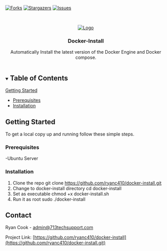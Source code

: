 <!--
*** Thanks for checking out the Best-README-Template. If you have a suggestion
*** that would make this better, please fork the repo and create a pull request
*** or simply open an issue with the tag "enhancement".
*** Thanks again! Now go create something AMAZING! :D
***
***
***
*** To avoid retyping too much info. Do a search and replace for the following:
*** github_username, repo_name, twitter_handle, email, project_title, project_description
-->



<!-- PROJECT SHIELDS -->
<!--
*** I'm using markdown "reference style" links for readability.
*** Reference links are enclosed in brackets [ ] instead of parentheses ( ).
*** See the bottom of this document for the declaration of the reference variables
*** for contributors-url, forks-url, etc. This is an optional, concise syntax you may use.
*** https://www.markdownguide.org/basic-syntax/#reference-style-links
-->

[![Forks][forks-shield]][forks-url]
[![Stargazers][stars-shield]][stars-url]
[![Issues][issues-shield]][issues-url]



<!-- PROJECT LOGO -->
<br />
<p align="center">
  <a href="https://github.com/github_username/repo_name">
    <img src="https://713techsupport.com/img/logo.png" alt="Logo">
  </a>

  <h3 align="center">Docker-Install</h3>

  <p align="center">
    Automatically Install the latest version of the Docker Engine and Docker compose.

<!-- TABLE OF CONTENTS -->
<details open="open">
  <summary><h2 style="display: inline-block">Table of Contents</h2></summary>
      <a href="#getting-started">Getting Started</a>
      <ul>
        <li><a href="#prerequisites">Prerequisites</a></li>
        <li><a href="#installation">Installation</a></li>
  </ul>
</details>

<!-- GETTING STARTED -->
## Getting Started

To get a local copy up and running follow these simple steps.

### Prerequisites

-Ubuntu Server

### Installation

1. Clone the repo
   git clone https://github.com/ryanc410/docker-install.git
2. Change to docker-install directory
  cd docker-install
3. Set as executable
  chmod +x docker-install.sh
4. Run it as root
  sudo ./docker-install

<!-- CONTACT -->
## Contact

Ryan Cook - admin@713techsupport.com

Project Link: [https://github.com/ryanc410/docker-install](https://github.com/ryanc410/docker-install.git)


<!-- MARKDOWN LINKS & IMAGES -->
<!-- https://www.markdownguide.org/basic-syntax/#reference-style-links -->
[forks-shield]: https://img.shields.io/github/forks/ryanc410/repo.svg?style=for-the-badge
[forks-url]: https://github.com/ryanc410/docker-install/network/members
[stars-shield]: https://img.shields.io/github/stars/github_username/repo.svg?style=for-the-badge
[stars-url]: https://github.com/ryanc410/docker-install/stargazers
[issues-shield]: https://img.shields.io/github/issues/github_username/repo.svg?style=for-the-badge
[issues-url]: https://github.com/ryanc410/docker-install/issues
